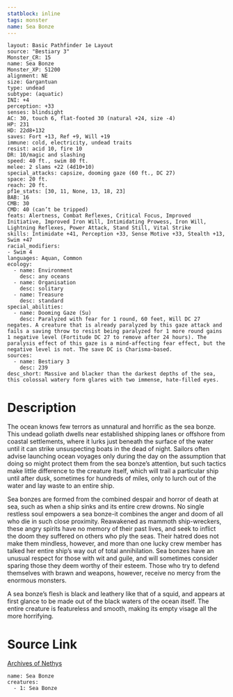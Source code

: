 ```yaml
---
statblock: inline
tags: monster
name: Sea Bonze
---
```

```statblock
layout: Basic Pathfinder 1e Layout
source: "Bestiary 3"
Monster_CR: 15
name: Sea Bonze
Monster_XP: 51200
alignment: NE
size: Gargantuan
type: undead
subtype: (aquatic)
INI: +4
perception: +33
senses: blindsight
AC: 30, touch 6, flat-footed 30 (natural +24, size -4)
HP: 231
HD: 22d8+132
saves: Fort +13, Ref +9, Will +19
immune: cold, electricity, undead traits
resist: acid 10, fire 10
DR: 10/magic and slashing
speed: 40 ft., swim 80 ft.
melee: 2 slams +22 (4d10+10)
special_attacks: capsize, dooming gaze (60 ft., DC 27)
space: 20 ft.
reach: 20 ft.
pf1e_stats: [30, 11, None, 13, 18, 23]
BAB: 16
CMB: 30
CMD: 40 (can’t be tripped)
feats: Alertness, Combat Reflexes, Critical Focus, Improved Initiative, Improved Iron Will, Intimidating Prowess, Iron Will, Lightning Reflexes, Power Attack, Stand Still, Vital Strike
skills: Intimidate +41, Perception +33, Sense Motive +33, Stealth +13, Swim +47
racial_modifiers:
- Swim 4
languages: Aquan, Common
ecology:
  - name: Environment
    desc: any oceans
  - name: Organisation
    desc: solitary
  - name: Treasure
    desc: standard
special_abilities:
  - name: Dooming Gaze (Su)
    desc: Paralyzed with fear for 1 round, 60 feet, Will DC 27 negates. A creature that is already paralyzed by this gaze attack and fails a saving throw to resist being paralyzed for 1 more round gains 1 negative level (Fortitude DC 27 to remove after 24 hours). The paralysis effect of this gaze is a mind-affecting fear effect, but the negative level is not. The save DC is Charisma-based.
sources:
  - name: Bestiary 3
    desc: 239
desc_short: Massive and blacker than the darkest depths of the sea, this colossal watery form glares with two immense, hate-filled eyes.
```
# Description
The ocean knows few terrors as unnatural and horrific as the sea bonze. This undead goliath dwells near established shipping lanes or offshore from coastal settlements, where it lurks just beneath the surface of the water until it can strike unsuspecting boats in the dead of night. Sailors often advise launching ocean voyages only during the day on the assumption that doing so might protect them from the sea bonze’s attention, but such tactics make little difference to the creature itself, which will trail a particular ship until after dusk, sometimes for hundreds of miles, only to lurch out of the water and lay waste to an entire ship.

Sea bonzes are formed from the combined despair and horror of death at sea, such as when a ship sinks and its entire crew drowns. No single restless soul empowers a sea bonze-it combines the anger and doom of all who die in such close proximity. Reawakened as mammoth ship-wreckers, these angry spirits have no memory of their past lives, and seek to inflict the doom they suffered on others who ply the seas. Their hatred does not make them mindless, however, and more than one lucky crew member has talked her entire ship’s way out of total annihilation. Sea bonzes have an unusual respect for those with wit and guile, and will sometimes consider sparing those they deem worthy of their esteem. Those who try to defend themselves with brawn and weapons, however, receive no mercy from the enormous monsters.

A sea bonze’s flesh is black and leathery like that of a squid, and appears at first glance to be made out of the black waters of the ocean itself. The entire creature is featureless and smooth, making its empty visage all the more horrifying.
# Source Link
[Archives of Nethys](https://aonprd.com/MonsterDisplay.aspx?ItemName=Sea%20Bonze)
```encounter-table
name: Sea Bonze
creatures:
  - 1: Sea Bonze
```
